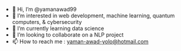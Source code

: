 - 👋 Hi, I’m @yamanawad99
- 👀 I’m interested in web development, machine learning, quantum computers, & cybersecurity
- 🌱 I’m currently learning data science
- 💞️ I’m looking to collaborate on a NLP project
- 📫 How to reach me : yaman-awad-yolo@hotmail.com

<!---
yamanawad99/yamanawad99 is a ✨ special ✨ repository because its `README.md` (this file) appears on your GitHub profile.
You can click the Preview link to take a look at your changes.
--->
